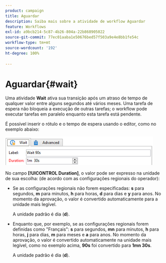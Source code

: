 ```yaml
---
product: campaign
title: Aguardar
description: Saiba mais sobre a atividade de workflow Aguardar
feature: Workflows
exl-id: a9bcb214-5c87-4b26-804a-22b868905022
source-git-commit: 77ec01aaba1e50676bed57f503a9e4e8bb1fe54c
workflow-type: tm+mt
source-wordcount: '192'
ht-degree: 100%

---
```


# Aguardar{#wait}



Uma atividade **Wait** ativa sua transição após um atraso de tempo de qualquer valor entre alguns segundos até vários meses. Uma tarefa de espera não bloqueia a execução de outras tarefas; o workflow pode executar tarefas em paralelo enquanto esta tarefa está pendente.

É possível inserir o rótulo e o tempo de espera usando o editor, como no exemplo abaixo:

![](assets/edit_wait.png)

No campo **[!UICONTROL Duration]**, o valor pode ser expresso na unidade de sua escolha: (de acordo com as configurações regionais do operador):

* Se as configurações regionais não forem especificadas: **s** para segundos, **m** para minutos, **h** para horas, **d** para dias e **y** para anos. No momento da aprovação, o valor é convertido automaticamente para a unidade mais legível.

   A unidade padrão é dia (**d**).

* Enquanto que, por exemplo, se as configurações regionais forem definidas como &quot;Français&quot;: **s** para segundos, **mn** para minutos, **h** para horas, **j** para dias, **m** para meses e **a** para anos. No momento da aprovação, o valor é convertido automaticamente na unidade mais legível, como no exemplo acima, **90s** foi convertido para **1mn 30s**.

   A unidade padrão é dia (**d**).
